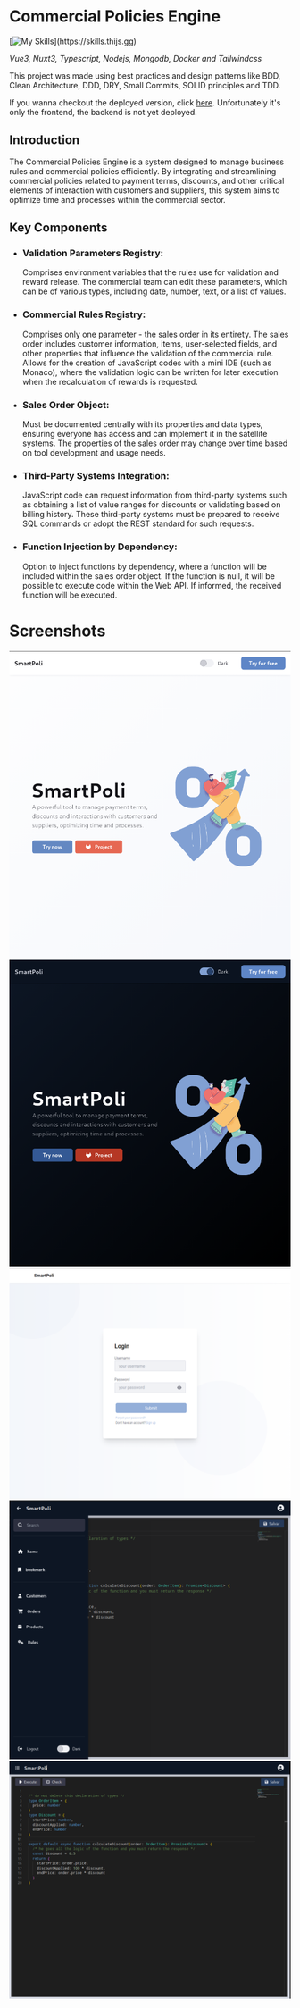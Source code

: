 # Commercial Policies Engine

[![My Skills](https://skills.thijs.gg/icons?i=vue,docker,ts,mongodb,nuxtjs,nodejs,tailwind,)](https://skills.thijs.gg)

_Vue3, Nuxt3, Typescript, Nodejs, Mongodb, Docker and Tailwindcss_

This project was made using best practices and design patterns like BDD, Clean Architecture, DDD, DRY, Small Commits, SOLID principles and TDD.

If you wanna checkout the deployed version, click [here](https://smartpoli.netlify.app/). Unfortunately it's only the frontend, the backend is not yet deployed.

## Introduction

The Commercial Policies Engine is a system designed to manage business rules and commercial policies efficiently. By integrating and streamlining commercial policies related to payment terms, discounts, and other critical elements of interaction with customers and suppliers, this system aims to optimize time and processes within the commercial sector.

## Key Components

- ### Validation Parameters Registry:

  Comprises environment variables that the rules use for validation and reward release.
  The commercial team can edit these parameters, which can be of various types, including date, number, text, or a list of values.

- ### Commercial Rules Registry:

  Comprises only one parameter - the sales order in its entirety.
  The sales order includes customer information, items, user-selected fields, and other properties that influence the validation of the commercial rule.
  Allows for the creation of JavaScript codes with a mini IDE (such as Monaco), where the validation logic can be written for later execution when the recalculation of rewards is requested.

- ### Sales Order Object:

  Must be documented centrally with its properties and data types, ensuring everyone has access and can implement it in the satellite systems.
  The properties of the sales order may change over time based on tool development and usage needs.

- ### Third-Party Systems Integration:

  JavaScript code can request information from third-party systems such as obtaining a list of value ranges for discounts or validating based on billing history.
  These third-party systems must be prepared to receive SQL commands or adopt the REST standard for such requests.

- ### Function Injection by Dependency:

  Option to inject functions by dependency, where a function will be included within the sales order object.
  If the function is null, it will be possible to execute code within the Web API. If informed, the received function will be executed.

# Screenshots

![LandingPageLight](./documentation/screenshots/landing_page_light.png)
![LandingPageDark](./documentation/screenshots/landing_page_dark.png)
![LoginScreen](./documentation/screenshots/login_screen.png)
![Sidebar](./documentation/screenshots/sidebar.png)
![EditorScreen](./documentation/screenshots/editor.png)
